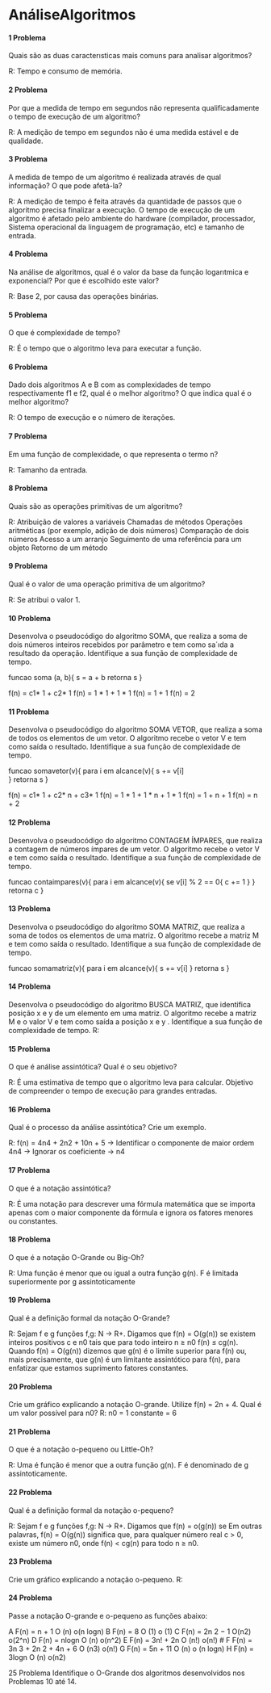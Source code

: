 # AnáliseAlgoritmos

#### 1 Problema
Quais são as duas caracterısticas mais comuns para analisar algoritmos? 

R: Tempo e consumo de memória.

#### 2 Problema 
Por que a medida de tempo em segundos não representa qualificadamente o tempo de execução de um algoritmo? 

R: A medição de tempo em segundos não é uma medida estável e de qualidade.

#### 3 Problema 
A medida de tempo de um algoritmo é realizada através de qual informação? O que pode afetá-la? 

R: A medição de tempo é feita através da quantidade de passos que o algoritmo precisa finalizar a execução. O tempo de execução de um algoritmo é afetado pelo ambiente do hardware (compilador, processador, Sistema operacional da linguagem de programação, etc) e tamanho de entrada.

#### 4 Problema 
Na análise de algoritmos, qual é o valor da base da função logarıtmica e exponencial? Por que é escolhido este valor?

R: Base 2, por causa das operações binárias.

#### 5 Problema 
O que é complexidade de tempo? 

R: É o tempo que o algoritmo leva para executar a função.

#### 6 Problema 
Dado dois algoritmos A e B com as complexidades de tempo respectivamente f1 e f2, qual é o melhor algoritmo? O que indica qual é o melhor algoritmo?

R: O tempo de execução e o número de iterações. 


#### 7 Problema 
Em uma função de complexidade, o que representa o termo n? 

R: Tamanho  da entrada. 

#### 8 Problema 
Quais são as operações primitivas de um algoritmo?

R: 
Atribuição de valores a variáveis 
Chamadas de métodos 
Operações aritméticas (por exemplo, adição de dois números) 
Comparação de dois números 
Acesso a um arranjo 
Seguimento de uma referência para um objeto 
Retorno de um método
 
#### 9 Problema 
Qual é o valor de uma operação primitiva de um algoritmo? 

R: Se atribui o valor 1.

#### 10 Problema 
Desenvolva o pseudocódigo do algoritmo SOMA, que realiza a soma de dois números inteiros recebidos por parâmetro e tem como sa´ıda a resultado da operação. Identifique a sua função de complexidade de tempo. 

funcao soma (a, b){
	s = a + b
retorna s 
}

f(n) = c1* 1 + c2* 1 
f(n) = 1 * 1 + 1 * 1 
f(n) = 1 + 1 
f(n) = 2


#### 11 Problema 
Desenvolva o pseudocódigo do algoritmo SOMA VETOR, que realiza a soma de todos os elementos de um vetor. O algoritmo recebe o vetor V e tem como saída o resultado. Identifique a sua função de complexidade de tempo. 

funcao somavetor(v){
para i em alcance(v){
s += v[i]	
}
retorna s
} 

f(n) = c1* 1 + c2* n + c3* 1 
f(n) = 1 * 1 + 1 * n + 1 * 1 
f(n) = 1 + n + 1 
f(n) = n + 2



#### 12 Problema 
Desenvolva o pseudocódigo do algoritmo CONTAGEM ÍMPARES, que realiza a contagem de números ímpares de um vetor. O algoritmo recebe o vetor V e tem como saída o resultado. Identifique a sua função de complexidade de tempo. 

funcao contaimpares(v){
para i em alcance(v){
se v[i] % 2  == 0{
 c += 1
}
	}
retorna c
}

#### 13 Problema 
Desenvolva o pseudocódigo do algoritmo SOMA MATRIZ, que realiza a soma de todos os elementos de uma matriz. O algoritmo recebe a matriz M e tem como saída o resultado. Identifique a sua função de complexidade de tempo. 

funcao somamatriz(v){
	para i em alcance(v){
		s += v[i]
	}
retorna s
}


#### 14 Problema 
Desenvolva o pseudocódigo do algoritmo BUSCA MATRIZ, que identifica posição x e y de um elemento em uma matriz. O algoritmo recebe a matriz M e o valor V e tem como saída a posição x e y . Identifique a sua função de complexidade de tempo. 
R:


#### 15 Problema 
O que é análise assintótica? Qual é o seu objetivo? 

R: É uma estimativa de tempo que o algoritmo leva para calcular. Objetivo de compreender o tempo de execução para grandes entradas.

#### 16 Problema 
Qual é o processo da análise assintótica? Crie um exemplo. 

R: f(n) = 4n4 + 2n2 + 10n + 5 -> Identificar o componente de maior ordem 4n4  -> Ignorar os coeficiente -> n4


#### 17 Problema 
O que é a notação assintótica? 

R:  É uma notação para descrever uma fórmula matemática que se importa apenas com o maior componente da fórmula e ignora os fatores menores ou constantes.

#### 18 Problema 
O que é a notação O-Grande ou Big-Oh?

R: Uma função é menor que ou igual a outra função g(n). F é limitada superiormente por g assintoticamente

#### 19 Problema 
Qual é a definição formal da notação  O-Grande? 

R: Sejam f e g funções f,g: N → R+. Digamos que f(n) = O(g(n)) se existem inteiros positivos c e n0 tais que para todo inteiro n ≥ n0 f(n) ≤ cg(n). Quando f(n) = O(g(n)) dizemos que g(n) é o limite superior para f(n) ou, mais precisamente, que g(n) é um limitante assintótico para f(n), para enfatizar que estamos suprimento fatores constantes.

#### 20 Problema 
Crie um gráfico explicando a notação O-grande. Utilize f(n) = 2n + 4. Qual é um valor possível para n0? 
R: n0 = 1 
constante = 6

#### 21 Problema 
O que é a notação o-pequeno ou Little-Oh? 

R: Uma é função é menor que a outra função g(n). F é denominado de g assintoticamente.

#### 22 Problema 
Qual é a definição formal da notação  o-pequeno? 

R: Sejam f e g funções f,g: N → R+. Digamos que f(n) = o(g(n)) se Em outras palavras, f(n) = O(g(n)) significa que, para qualquer número real c > 0, existe um número n0, onde f(n) < cg(n) para todo n ≥ n0.

#### 23 Problema 
Crie um gráfico explicando a notação o-pequeno. 
R:


#### 24 Problema 
Passe a notação O-grande e o-pequeno as funções abaixo: 

A F(n) = n + 1 
O (n)
o(n logn)
B F(n) = 8 
O (1)
o (1)
C F(n) = 2n 2 − 1 
O(n2)
o(2^n)
D F(n) = nlogn
O (n)
o(n^2) 
E F(n) = 3n! + 2n
O (n!)
o(n!) #
F F(n) = 3n 3 + 2n 2 + 4n + 6 
O (n3)
o(n!)
G F(n) = 5n + 11 
O (n)
o (n logn)
H F(n) = 3logn 
O (n)
o(n2)

25 Problema 
Identifique o O-Grande dos algoritmos desenvolvidos nos Problemas 10 até 14.
